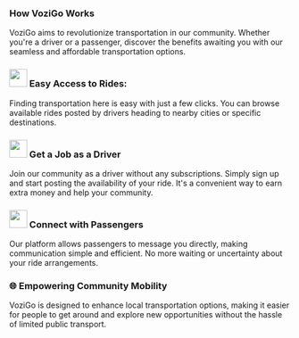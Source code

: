 ### How VoziGo Works
VoziGo aims to revolutionize transportation in our community. Whether you're a driver or a passenger, discover the benefits awaiting you with our seamless and affordable transportation options.

### <img src="svg/kola.svg" width="32" height="32"> Easy Access to Rides:
Finding transportation here is easy with just a few clicks. You can browse available rides posted by drivers heading to nearby cities or specific destinations.

### <img src="svg/rabota.svg" width="32" height="32"> Get a Job as a Driver
Join our community as a driver without any subscriptions. Simply sign up and start posting the availability of your ride. It's a convenient way to earn extra money and help your community.

### <img src="svg/rabota.svg" width="32" height="32"> Connect with Passengers
Our platform allows passengers to message you directly, making communication simple and efficient. No more waiting or uncertainty about your ride arrangements.

### 🌐 Empowering Community Mobility
VoziGo is designed to enhance local transportation options, making it easier for people to get around and explore new opportunities without the hassle of limited public transport.

